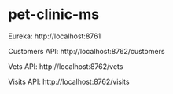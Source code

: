 # pet-clinic-ms

Eureka: http://localhost:8761

Customers API: http://localhost:8762/customers

Vets API: http://localhost:8762/vets

Visits API: http://localhost:8762/visits
